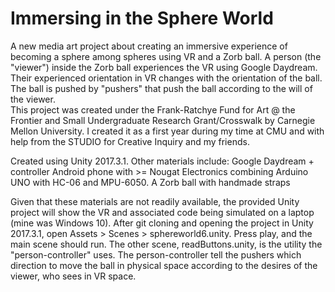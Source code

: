 # Immersing in the Sphere World

A new media art project about creating an immersive experience of becoming a sphere among spheres using VR and a Zorb ball.
A person (the "viewer") inside the Zorb ball experiences the VR using Google Daydream.  Their experienced orientation in VR changes with the orientation of the ball.  The ball is pushed by "pushers" that push the ball according to the will of the viewer.  
This project was created under the Frank-Ratchye Fund for Art @ the Frontier and Small Undergraduate Research Grant/Crosswalk by Carnegie Mellon University.  I created it as a first year during my time at CMU and with help from the STUDIO for Creative Inquiry and my friends.

Created using Unity 2017.3.1.  Other materials include:
  Google Daydream + controller
  Android phone with >= Nougat
  Electronics combining Arduino UNO with HC-06 and MPU-6050.
  A Zorb ball with handmade straps

Given that these materials are not readily available, the provided Unity project will show the VR and associated code being simulated on a laptop (mine was Windows 10).
After git cloning and opening the project in Unity 2017.3.1, open Assets > Scenes > sphereworld6.unity.  Press play, and the main scene should run.
The other scene, readButtons.unity, is the utility the "person-controller" uses.   The person-controller tell the pushers which direction to move the ball in physical space according to the desires of the viewer, who sees in VR space.
